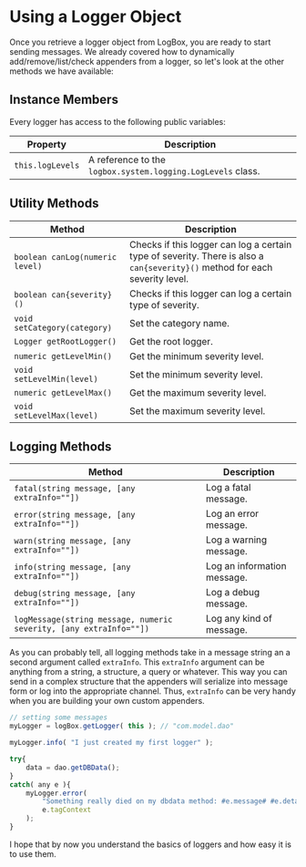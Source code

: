 # Using a Logger Object

Once you retrieve a logger object from LogBox, you are ready to start sending messages. We already covered how to dynamically add/remove/list/check appenders from a logger, so let's look at the other methods we have available:

## Instance Members

Every logger has access to the following public variables:

| Property | Description |
| --- | --- |
| `this.logLevels` | A reference to the `logbox.system.logging.LogLevels` class. |

## Utility Methods

| Method | Description |
| --- | --- |
| `boolean canLog(numeric level)` | Checks if this logger can log a certain type of severity. There is also a `can{severity}()` method for each severity level. |
| `boolean can{severity}()` | Checks if this logger can log a certain type of severity. |
| `void setCategory(category)` | Set the category name. |
| `Logger getRootLogger()` | Get the root logger. |
| `numeric getLevelMin()` | Get the minimum severity level. |
| `void setLevelMin(level)` | Set the minimum severity level. |
| `numeric getLevelMax()` | Get the maximum severity level. |
| `void setLevelMax(level)` | Set the maximum severity level. |

## Logging Methods

| Method | Description |
| --- | --- |
| `fatal(string message, [any extraInfo=""])` | Log a fatal message. |
| `error(string message, [any extraInfo=""])` | Log an error message. |
| `warn(string message, [any extraInfo=""])` | Log a warning message. |
| `info(string message, [any extraInfo=""])` | Log an information message. |
| `debug(string message, [any extraInfo=""])` | Log a debug message. |
| `logMessage(string message, numeric severity, [any extraInfo=""])` | Log any kind of message. |

As you can probably tell, all logging methods take in a message string an a second argument called `extraInfo`. This `extraInfo` argument can be anything from a string, a structure, a query or whatever. This way you can send in a complex structure that the appenders will serialize into message form or log into the appropriate channel. Thus, `extraInfo` can be very handy when you are building your own custom appenders.

```javascript
// setting some messages
myLogger = logBox.getLogger( this ); // "com.model.dao"

myLogger.info( "I just created my first logger" );

try{
    data = dao.getDBData();
}
catch( any e ){
    myLogger.error(
        "Something really died on my dbdata method: #e.message# #e.detail#",
        e.tagContext
    );
}
```

I hope that by now you understand the basics of loggers and how easy it is to use them.


